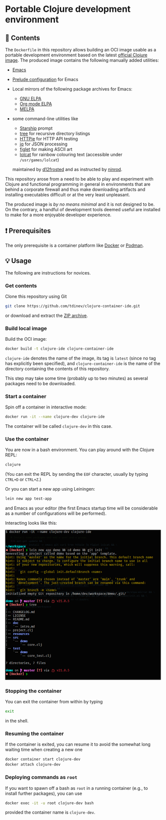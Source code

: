 # Portable Clojure development environment

## 💼 Contents

The `Dockerfile` in this repository allows building an OCI image usable as a portable development environment based on the latest [official Clojure image](https://hub.docker.com/_/clojure).
The produced image contains the following manually added utilities:

* [Emacs](https://www.gnu.org/software/emacs)
* [Prelude configuration](https://prelude.emacsredux.com) for Emacs
* Local mirrors of the following package archives for Emacs:
  * [GNU ELPA](https://elpa.gnu.org)
  * [Org mode ELPA](https://orgmode.org)
  * [MELPA](https://melpa.org)
* some command-line utilities like
  * [Starship](https://starship.rs/) prompt
  * [tree](https://en.wikipedia.org/wiki/Tree_(command)) for recursive directory listings
  * [HTTPie](https://httpie.io/) for HTTP API testing
  * [jq](https://jqlang.github.io/jq/) for JSON processing
  * [figlet](http://www.figlet.org/) for making ASCII art
  * [lolcat](https://github.com/busyloop/lolcat) for rainbow colouring text (accessible under `/usr/games/lolcat`)

  maintained by [d12frosted](https://github.com/d12frosted/elpa-mirror) and as instructed by [ninrod](https://github.com/ninrod/emacs-antiproxy).

This repository arose from a need to be able to play and experiment with Clojure and functional programming in general in environments that are behind a corporate firewall and thus make downloading artifacts and installing executables difficult or at the very least unpleasant.

The produced image is *by no means minimal* and it is not designed to be.
On the contrary, a handful of development tools deemed useful are installed to make for a more enjoyable developer experience.

## ❗️ Prerequisites

The only prerequisite is a container platform like [Docker](https://www.docker.com) or [Podman](https://podman.io).

## 💡 Usage

The following are instructions for novices.

### Get contents

Clone this repository using Git

```bash
git clone https://github.com/tdinev/clojure-container-ide.git
```

or download and extract the [ZIP archive](https://github.com/tdinev/clojure-container-ide/archive/refs/heads/master.zip).

### Build local image

Build the OCI image:

```bash
docker build -t clojure-ide clojure-container-ide
```

`clojure-ide` denotes the name of the image, its tag is `latest` (since no tag has explicitly been specified), and `clojure-container-ide` is the name of the directory containing the contents of this repository.

This step may take some time (probably up to two minutes) as several packages need to be downloaded.

### Start a container

Spin off a container in interactive mode:

```bash
docker run -it --name clojure-dev clojure-ide
```

The container will be called `clojure-dev` in this case.

### Use the container

You are now in a bash environment.
You can play around with the Clojure REPL:

```bash
clojure
```

(You can exit the REPL by sending the `EOF` character, usually by typing `CTRL+D` or `CTRL+Z`.)

Or you can start a new app using Leiningen:

```bash
lein new app test-app
```

and Emacs as your editor (the first Emacs startup time will be considerable as a number of configurations will be performed).

Interacting looks like this:

![The end result](docs/end-result.png)

### Stopping the container

You can exit the container from within by typing

```bash
exit
```

in the shell.

### Resuming the container

If the container is exited, you can resume it to avoid the somewhat long waiting time when creating a new one

```bash
docker container start clojure-dev
docker attach clojure-dev
```

### Deploying commands as `root`

If you want to spawn off a bash as `root` in a running container (e.g., to install further packages), you can use

```bash
docker exec -it -u root clojure-dev bash
```

provided the container name is `clojure-dev`.
